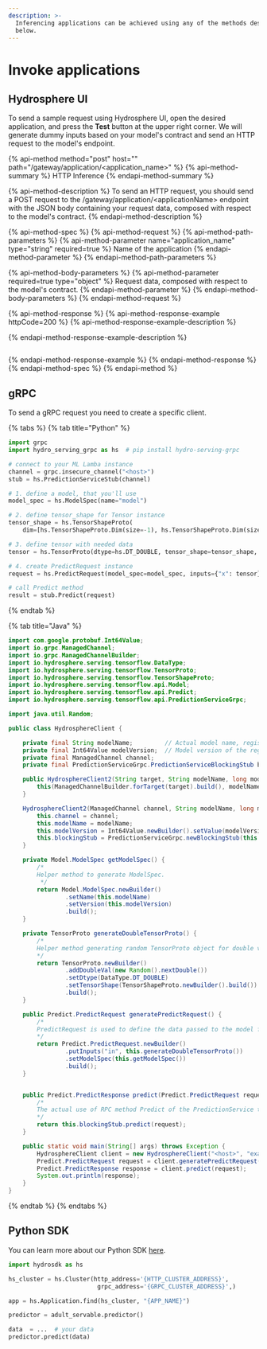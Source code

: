 ```yaml
---
description: >-
  Inferencing applications can be achieved using any of the methods described
  below.
---
```


# Invoke applications

## Hydrosphere UI

To send a sample request using Hydrosphere UI, open the desired application, and press the **Test** button at the upper right corner. We will generate dummy inputs based on your model's contract and send an HTTP request to the model's endpoint.

{% api-method method="post" host="" path="/gateway/application/<application\_name>" %}
{% api-method-summary %}
HTTP Inference
{% endapi-method-summary %}

{% api-method-description %}
To send an HTTP request, you should send a POST request to the /gateway/application/&lt;applicationName&gt; endpoint with the JSON body containing your request data, composed with respect to the model's contract.
{% endapi-method-description %}

{% api-method-spec %}
{% api-method-request %}
{% api-method-path-parameters %}
{% api-method-parameter name="application\_name" type="string" required=true %}
Name of the application
{% endapi-method-parameter %}
{% endapi-method-path-parameters %}

{% api-method-body-parameters %}
{% api-method-parameter required=true type="object" %}
Request data, composed with respect to the model's contract.
{% endapi-method-parameter %}
{% endapi-method-body-parameters %}
{% endapi-method-request %}

{% api-method-response %}
{% api-method-response-example httpCode=200 %}
{% api-method-response-example-description %}

{% endapi-method-response-example-description %}

```

```
{% endapi-method-response-example %}
{% endapi-method-response %}
{% endapi-method-spec %}
{% endapi-method %}

## gRPC

To send a gRPC request you need to create a specific client.

{% tabs %}
{% tab title="Python" %}
```python
import grpc 
import hydro_serving_grpc as hs  # pip install hydro-serving-grpc

# connect to your ML Lamba instance
channel = grpc.insecure_channel("<host>")
stub = hs.PredictionServiceStub(channel)

# 1. define a model, that you'll use
model_spec = hs.ModelSpec(name="model")

# 2. define tensor_shape for Tensor instance
tensor_shape = hs.TensorShapeProto(
    dim=[hs.TensorShapeProto.Dim(size=-1), hs.TensorShapeProto.Dim(size=2)])

# 3. define tensor with needed data
tensor = hs.TensorProto(dtype=hs.DT_DOUBLE, tensor_shape=tensor_shape, double_val=[1,1,1,1])

# 4. create PredictRequest instance
request = hs.PredictRequest(model_spec=model_spec, inputs={"x": tensor})

# call Predict method
result = stub.Predict(request)
```
{% endtab %}

{% tab title="Java" %}
```java
import com.google.protobuf.Int64Value;
import io.grpc.ManagedChannel;
import io.grpc.ManagedChannelBuilder;
import io.hydrosphere.serving.tensorflow.DataType;
import io.hydrosphere.serving.tensorflow.TensorProto;
import io.hydrosphere.serving.tensorflow.TensorShapeProto;
import io.hydrosphere.serving.tensorflow.api.Model;
import io.hydrosphere.serving.tensorflow.api.Predict;
import io.hydrosphere.serving.tensorflow.api.PredictionServiceGrpc;

import java.util.Random;

public class HydrosphereClient {

    private final String modelName;         // Actual model name, registered within Hydrosphere platform
    private final Int64Value modelVersion;  // Model version of the registered model within Hydrosphere platform
    private final ManagedChannel channel;
    private final PredictionServiceGrpc.PredictionServiceBlockingStub blockingStub;

    public HydrosphereClient2(String target, String modelName, long modelVersion) {
        this(ManagedChannelBuilder.forTarget(target).build(), modelName, modelVersion);
    }

    HydrosphereClient2(ManagedChannel channel, String modelName, long modelVersion) {
        this.channel = channel;
        this.modelName = modelName;
        this.modelVersion = Int64Value.newBuilder().setValue(modelVersion).build();
        this.blockingStub = PredictionServiceGrpc.newBlockingStub(this.channel);
    }

    private Model.ModelSpec getModelSpec() {
        /*
        Helper method to generate ModelSpec.
         */
        return Model.ModelSpec.newBuilder()
                .setName(this.modelName)
                .setVersion(this.modelVersion)
                .build();
    }

    private TensorProto generateDoubleTensorProto() {
        /*
        Helper method generating random TensorProto object for double values.
        */
        return TensorProto.newBuilder()
                .addDoubleVal(new Random().nextDouble())
                .setDtype(DataType.DT_DOUBLE)
                .setTensorShape(TensorShapeProto.newBuilder().build())  // Empty TensorShape indicates scalar shape
                .build();
    }

    public Predict.PredictRequest generatePredictRequest() {
        /*
        PredictRequest is used to define the data passed to the model for inference.
        */
        return Predict.PredictRequest.newBuilder()
                .putInputs("in", this.generateDoubleTensorProto())
                .setModelSpec(this.getModelSpec())
                .build();
    }


    public Predict.PredictResponse predict(Predict.PredictRequest request) {
        /*
        The actual use of RPC method Predict of the PredictionService to invoke prediction.
        */
        return this.blockingStub.predict(request);
    }

    public static void main(String[] args) throws Exception {
        HydrosphereClient client = new HydrosphereClient("<host>", "example", 2);
        Predict.PredictRequest request = client.generatePredictRequest();
        Predict.PredictResponse response = client.predict(request);
        System.out.println(response);
    }
}
```
{% endtab %}
{% endtabs %}

## Python SDK

You can learn more about our Python SDK [here](https://hydrospheredata.github.io/hydro-serving-sdk/index.html).

```python
import hydrosdk as hs

hs_cluster = hs.Cluster(http_address='{HTTP_CLUSTER_ADDRESS}',
                         grpc_address='{GRPC_CLUSTER_ADDRESS}',)

app = hs.Application.find(hs_cluster, "{APP_NAME}")

predictor = adult_servable.predictor()

data  = ...  # your data
predictor.predict(data)
```


